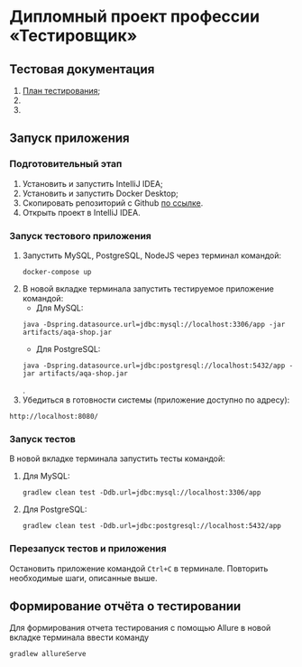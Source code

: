 Дипломный проект профессии «Тестировщик»
==================
## Тестовая документация
1. [План тестирования](https://github.com/Cossmoz/Diploma/blob/master/Documents/Plan.md);
1.
1.
## Запуск приложения
### Подготовительный этап
1. Установить и запустить IntelliJ IDEA;
1. Установить и запустить Docker Desktop;
1. Скопировать репозиторий с Github [по ссылке](https://github.com/Cossmoz/Diploma).
1. Открыть проект в IntelliJ IDEA.

### Запуск тестового приложения
1. Запустить MySQL, PostgreSQL, NodeJS через терминал командой:
   ```
   docker-compose up
   ```
1. В новой вкладке терминала запустить тестируемое приложение командой:
    * Для MySQL:
   ```
   java -Dspring.datasource.url=jdbc:mysql://localhost:3306/app -jar artifacts/aqa-shop.jar
   ```
    * Для PostgreSQL:
   ```
   java -Dspring.datasource.url=jdbc:postgresql://localhost:5432/app -jar artifacts/aqa-shop.jar
   ```
   .
1. Убедиться в готовности системы (приложение доступно по адресу):
```
http://localhost:8080/
```

### Запуск тестов
В новой вкладке терминала запустить тесты командой:
1. Для MySQL:
   ```
   gradlew clean test -Ddb.url=jdbc:mysql://localhost:3306/app
   ```
1. Для PostgreSQL:
   ```
   gradlew clean test -Ddb.url=jdbc:postgresql://localhost:5432/app
   ```

### Перезапуск тестов и приложения
Остановить приложение командой `Ctrl+С` в терминале. Повторить необходимые шаги, описанные выше.

## Формирование отчёта о тестировании
Для формирования отчета тестирования с помощью Allure в новой вкладке терминала ввести команду
```
gradlew allureServe
```